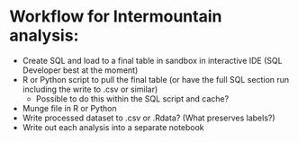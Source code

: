 # Workflow for Intermountain analysis:
- Create SQL and load to a final table in sandbox in interactive IDE (SQL Developer best at the moment)
- R or Python script to pull the final table (or have the full SQL section run including the write to .csv or similar)
    - Possible to do this within the SQL script and cache?
- Munge file in R or Python
- Write processed dataset to .csv or .Rdata? (What preserves labels?)
- Write out each analysis into a separate notebook